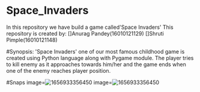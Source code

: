 # Space_Invaders
In this repository we have build a game called'Space Invaders'
This repository is created by: 
[]Anurag Pandey(16010121129)
[]Shruti Pimple(16010121148)

#Synopsis:
'Space Invaders' one of our most famous childhood game is created using Python language along with Pygame module.
The player tries to kill enemy as it approaches towards him/her and the game ends when one of the enemy reaches player position.

#Snaps
image=![1656933356450](https://user-images.githubusercontent.com/108535343/177144582-6754825e-b3e3-4806-a37c-88f3a883b1c9.png)
image=![1656933356450](https://user-images.githubusercontent.com/108535343/177144730-522cb368-f9b4-4c4e-91b6-1c6af168463e.png)



